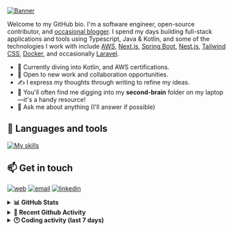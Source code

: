 [![Banner](https://raw.githubusercontent.com/wilfriedago/wilfriedago/main/assets/1.png)][website]

Welcome to my GitHub bio. I'm a software engineer, open-source contributor, and [occasional blogger][blog]. I spend my days building full-stack applications and tools using Typescript, Java & Kotlin, and some of the technologies I work with include [AWS](https://aws.amazon.com/fr/), [Next.js](https://nextjs.org/), [Spring Boot](https://spring.io/projects/spring-boot), [Nest.js](https://nestjs.com/), [Tailwind CSS](https://github.com/tailwindlabs/tailwindcss), [Docker](https://www.docker.com/), and occasionally [Laravel](https://laravel.com/).

- 🔭 Currently diving into Kotlin, and AWS certifications.
- 👯 Open to new work and collaboration opportunities.
- ✍️ I express my thoughts through writing to refine my ideas.
- 🧠 You'll often find me digging into my **second-brain** folder on my laptop—it's a handy resource!
- 💬 Ask me about anything (I'll answer if possible)

## 🎨 Languages and tools

[![My skills](https://skillicons.dev/icons?i=typescript,js,nodejs,nest,java,kotlin,spring,python,fastapi,django,aws,docker,vscode,idea,tailwind&perline=15)](https://wilfriedago.dev/about#skills)

## 📫 Get in touch
[![web](https://img.shields.io/badge/WEBSITE-12100E?logo=google-earth&color=282A36)][website]
[![email](https://img.shields.io/badge/MAIL-12100E?logo=mailgun&color=282A36)][mail]
[![linkedin](https://img.shields.io/badge/LINKEDIN-12100E?logo=linkedin&color=282A36)][linkedin]


<details>
  <summary><b>📊 GitHub Stats</b></summary>
	<br/>
	<p align="left">
		<img width="49.5%" src="https://github-readme-stats.vercel.app/api?username=wilfriedago&show_icons=true&count_private=true&title_color=10b981&icon_color=10b981&theme=react&hide_border=true" />
		<img width="49.5%" src="https://streak-stats.demolab.com/?user=wilfriedago&hide_border=true&theme=react&ring=10b981&fire=fff&currStreakNum=fff&sideLabels=10b981&currStreakLabel=10b981&sideNums=fff" />
	</p>
</details>

<details>
  <summary><b>📅 Recent Github Activity</b></summary>
	<br>

<!--RECENT_ACTIVITY:last_update-->
Last Updated: Tuesday, April 22nd, 2025, 4:18:45 AM
<!--RECENT_ACTIVITY:last_update_end-->

<!--RECENT_ACTIVITY:start-->
1. ⭐ Starred [ulid/spec](https://github.com/ulid/spec)<br>
2. 🔱 Forked [wilfriedago/neondatabase-website](https://github.com/wilfriedago/neondatabase-website) from [neondatabase/website](https://github.com/neondatabase/website)<br>
3. ⭐ Starred [jellydn/zed-101-setup](https://github.com/jellydn/zed-101-setup)<br>
4. ⬆️ Pushed 10 commit(s) to [thewlabs/eslint-config](https://github.com/thewlabs/eslint-config)<br>
5. ⭐ Starred [punkpeye/awesome-mcp-servers](https://github.com/punkpeye/awesome-mcp-servers)<br>
<!--RECENT_ACTIVITY:end-->
</details>

<details>
  <summary><b>🕐 Coding activity (last 7 days)</b></summary>
	<br>

<!--START_SECTION:waka-->

```python
Total Time: 14 hrs 36 mins

Java             9 hrs 13 mins   ███████████████▓░░░░░░░░░   63.14 %
SQL              3 hrs 25 mins   ██████░░░░░░░░░░░░░░░░░░░   23.38 %
TypeScript       45 mins         █▒░░░░░░░░░░░░░░░░░░░░░░░   05.19 %
Git              11 mins         ▒░░░░░░░░░░░░░░░░░░░░░░░░   01.27 %
.env file        9 mins          ▒░░░░░░░░░░░░░░░░░░░░░░░░   01.13 %
Bash             8 mins          ▒░░░░░░░░░░░░░░░░░░░░░░░░   00.97 %
HTML             6 mins          ▒░░░░░░░░░░░░░░░░░░░░░░░░   00.74 %
XML              1 min           ░░░░░░░░░░░░░░░░░░░░░░░░░   00.19 %
```

<!--END_SECTION:waka-->
</details>

[website]: https://wilfriedago.dev
[linkedin]: https://linkedin.com/in/wilfriedago
[blog]: https://wilfriedago.dev/blog
[mail]: mailto:me@wilfriedago.dev
